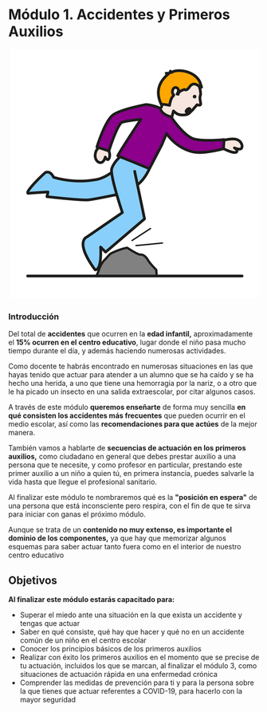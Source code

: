 # Módulo 1. Accidentes y Primeros Auxilios


 ![](img/M1_1.png)

### Introducción

Del total de **accidentes** que ocurren en la **edad infantil,** aproximadamente el **15% ocurren en el centro educativo**, lugar donde el niño pasa mucho tiempo durante el día, y además haciendo numerosas actividades.

Como docente te habrás encontrado en numerosas situaciones en las que hayas tenido que actuar para atender a un alumno que se ha caído y se ha hecho una herida, a uno que tiene una hemorragia por la nariz, o a otro que le ha picado un insecto en una salida extraescolar, por citar algunos casos.

A través de este módulo **queremos enseñarte** de forma muy sencilla **en qué consisten los accidentes más frecuentes** que pueden ocurrir en el medio escolar, así como las **recomendaciones para que actúes** de la mejor manera.

También vamos a hablarte de **secuencias de actuación en los primeros auxilios,** como ciudadano en general que debes prestar auxilio a una persona que te necesite, y como profesor en particular, prestando este primer auxilio a un niño a quien tú, en primera instancia, puedes salvarle la vida hasta que llegue el profesional sanitario.

Al finalizar este módulo te nombraremos qué es la **"posición en espera"** de una persona que está inconsciente pero respira, con el fin de que te sirva para iniciar con ganas el próximo módulo.

Aunque se trata de un **contenido no muy extenso, es importante el dominio de los componentes,** ya que hay que memorizar algunos esquemas para saber actuar tanto fuera como en el interior de nuestro centro educativo

## Objetivos

**Al finalizar este módulo estarás capacitado para:**

*   Superar el miedo ante una situación en la que exista un accidente y tengas que actuar 
*   Saber en qué consiste, qué hay que hacer y qué no en un accidente común de un niño en el centro escolar
*   Conocer los principios básicos de los primeros auxilios
*   Realizar con éxito los primeros auxilios en el momento que se precise de tu actuación, incluidos los que se marcan, al finalizar el módulo 3, como situaciones de actuación rápida en una enfermedad crónica
*   Comprender las medidas de prevención para ti y para la persona sobre la que tienes que actuar referentes a COVID-19, para hacerlo con la mayor seguridad

